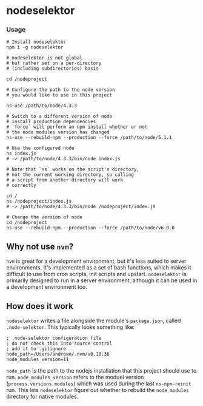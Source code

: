 # nodeselektor

### Usage

```shell
# Install nodeselektor
npm i -g nodeselektor

# nodeselektor is not global
# but rather set on a per-directory
# (including subdirectories) basis

cd /nodeproject

# Configure the path to the node version
# you would like to use in this project

ns-use /path/to/node/4.3.3

# Switch to a different version of node
# install production dependencies
# `force` will perform an npm install whether or not
# the node modules version has changed
ns-use --rebuild-npm --production --force /path/to/node/5.1.1

# Use the configured node
ns index.js
# -> /path/to/node/4.3.3/bin/node index.js

# Note that `ns` works on the script's directory,
# not the current working directory, so calling
# a script from another directory will work
# correctly

cd /
ns /nodeproject/index.js
# -> /path/to/node/4.3.3/bin/node /nodeproject/index.js

# Change the version of node
cd /nodeproject
ns-use --rebuild-npm --production --force /path/to/node/v6.0.0

```

## Why not use `nvm`?

`nvm` is great for a development environment, but it's less suited to server environments. It's implemented as a set of bash functions, which makes it difficult to use from cron scripts, init scripts and upstart. `nodeselektor` is primarily designed to run in a server environment, although it can be used in a development environment too.

## How does it work

`nodeselektor` writes a file alongside the module's `package.json`, called `.node-selektor`. This typically looks something like:

```
; .node-selektor configuration file
; do not check this into source control
; add it to .gitignore
node_path=/Users/andrewn/.nvm/v0.10.36
node_modules_version=11
```

`node_path` is the path to the nodejs installation that this project should use to run.
`node_modules_version` refers to the moduel version (`process.versions.modules`) which was used during the last `ns-npm-reinit` run. This lets `nodeselektor` figure out whether to rebuild the `node_modules` directory for native modules.
